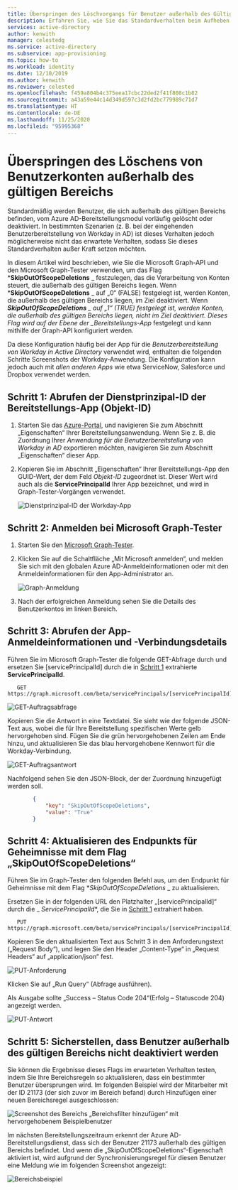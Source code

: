 ```yaml
---
title: Überspringen des Löschvorgangs für Benutzer außerhalb des Gültigkeitsbereichs
description: Erfahren Sie, wie Sie das Standardverhalten beim Aufheben der Bereitstellung von Benutzern außerhalb des gültigen Bereichs außer Kraft setzen.
services: active-directory
author: kenwith
manager: celestedg
ms.service: active-directory
ms.subservice: app-provisioning
ms.topic: how-to
ms.workload: identity
ms.date: 12/10/2019
ms.author: kenwith
ms.reviewer: celested
ms.openlocfilehash: f459a804b4c375eea17cbc22ded2f41f808c1b82
ms.sourcegitcommit: a43a59e44c14d349d597c3d2fd2bc779989c71d7
ms.translationtype: HT
ms.contentlocale: de-DE
ms.lasthandoff: 11/25/2020
ms.locfileid: "95995368"
---
```

# <a name="skip-deletion-of-user-accounts-that-go-out-of-scope"></a>Überspringen des Löschens von Benutzerkonten außerhalb des gültigen Bereichs

Standardmäßig werden Benutzer, die sich außerhalb des gültigen Bereichs befinden, vom Azure AD-Bereitstellungsmodul vorläufig gelöscht oder deaktiviert. In bestimmten Szenarien (z. B. bei der eingehenden Benutzerbereitstellung von Workday in AD) ist dieses Verhalten jedoch möglicherweise nicht das erwartete Verhalten, sodass Sie dieses Standardverhalten außer Kraft setzen möchten.  

In diesem Artikel wird beschrieben, wie Sie die Microsoft Graph-API und den Microsoft Graph-Tester verwenden, um das Flag ***SkipOutOfScopeDeletions** _ festzulegen, das die Verarbeitung von Konten steuert, die außerhalb des gültigen Bereichs liegen. Wenn ***SkipOutOfScopeDeletions** _ auf „0“ (FALSE) festgelegt ist, werden Konten, die außerhalb des gültigen Bereichs liegen, im Ziel deaktiviert.
Wenn ***SkipOutOfScopeDeletions** _ auf „1“ (TRUE) festgelegt ist, werden Konten, die außerhalb des gültigen Bereichs liegen, nicht im Ziel deaktiviert. Dieses Flag wird auf der Ebene der _Bereitstellungs-App* festgelegt und kann mithilfe der Graph-API konfiguriert werden. 

Da diese Konfiguration häufig bei der App für die *Benutzerbereitstellung von Workday in Active Directory* verwendet wird, enthalten die folgenden Schritte Screenshots der Workday-Anwendung. Die Konfiguration kann jedoch auch mit *allen anderen Apps* wie etwa ServiceNow, Salesforce und Dropbox verwendet werden.

## <a name="step-1-retrieve-your-provisioning-app-service-principal-id-object-id"></a>Schritt 1: Abrufen der Dienstprinzipal-ID der Bereitstellungs-App (Objekt-ID)

1. Starten Sie das [Azure-Portal](https://portal.azure.com), und navigieren Sie zum Abschnitt „Eigenschaften“ Ihrer Bereitstellungsanwendung. Wenn Sie z. B. die Zuordnung Ihrer *Anwendung für die Benutzerbereitstellung von Workday in AD* exportieren möchten, navigieren Sie zum Abschnitt „Eigenschaften“ dieser App. 
1. Kopieren Sie im Abschnitt „Eigenschaften“ Ihrer Bereitstellungs-App den GUID-Wert, der dem Feld *Objekt-ID* zugeordnet ist. Dieser Wert wird auch als die **ServicePrincipalId** Ihrer App bezeichnet, und wird in Graph-Tester-Vorgängen verwendet.

   ![Dienstprinzipal-ID der Workday-App](./media/skip-out-of-scope-deletions/wd_export_01.png)

## <a name="step-2-sign-into-microsoft-graph-explorer"></a>Schritt 2: Anmelden bei Microsoft Graph-Tester

1. Starten Sie den [Microsoft Graph-Tester](https://developer.microsoft.com/graph/graph-explorer).
1. Klicken Sie auf die Schaltfläche „Mit Microsoft anmelden“, und melden Sie sich mit den globalen Azure AD-Anmeldeinformationen oder mit den Anmeldeinformationen für den App-Administrator an.

    ![Graph-Anmeldung](./media/skip-out-of-scope-deletions/wd_export_02.png)

1. Nach der erfolgreichen Anmeldung sehen Sie die Details des Benutzerkontos im linken Bereich.

## <a name="step-3-get-existing-app-credentials-and-connectivity-details"></a>Schritt 3: Abrufen der App-Anmeldeinformationen und -Verbindungsdetails

Führen Sie im Microsoft Graph-Tester die folgende GET-Abfrage durch und ersetzen Sie [servicePrincipalId] durch die in [Schritt 1](#step-1-retrieve-your-provisioning-app-service-principal-id-object-id) extrahierte **ServicePrincipalId**.

```http
   GET https://graph.microsoft.com/beta/servicePrincipals/[servicePrincipalId]/synchronization/secrets
```

   ![GET-Auftragsabfrage](./media/skip-out-of-scope-deletions/skip-03.png)

Kopieren Sie die Antwort in eine Textdatei. Sie sieht wie der folgende JSON-Text aus, wobei die für Ihre Bereitstellung spezifischen Werte gelb hervorgehoben sind. Fügen Sie die grün hervorgehobenen Zeilen am Ende hinzu, und aktualisieren Sie das blau hervorgehobene Kennwort für die Workday-Verbindung. 

   ![GET-Auftragsantwort](./media/skip-out-of-scope-deletions/skip-04.png)

Nachfolgend sehen Sie den JSON-Block, der der Zuordnung hinzugefügt werden soll. 

```json
        {
            "key": "SkipOutOfScopeDeletions",
            "value": "True"
        }
```

## <a name="step-4-update-the-secrets-endpoint-with-the-skipoutofscopedeletions-flag"></a>Schritt 4: Aktualisieren des Endpunkts für Geheimnisse mit dem Flag „SkipOutOfScopeDeletions“

Führen Sie im Graph-Tester den folgenden Befehl aus, um den Endpunkt für Geheimnisse mit dem Flag **_SkipOutOfScopeDeletions_* _ zu aktualisieren. 

Ersetzen Sie in der folgenden URL den Platzhalter „[servicePrincipalId]“ durch die _ *ServicePrincipalId**, die Sie in [Schritt 1](#step-1-retrieve-your-provisioning-app-service-principal-id-object-id) extrahiert haben. 

```http
   PUT https://graph.microsoft.com/beta/servicePrincipals/[servicePrincipalId]/synchronization/secrets
```
Kopieren Sie den aktualisierten Text aus Schritt 3 in den Anforderungstext („Request Body“), und legen Sie den Header „Content-Type“ in „Request Headers“ auf „application/json“ fest. 

   ![PUT-Anforderung](./media/skip-out-of-scope-deletions/skip-05.png)

Klicken Sie auf „Run Query“ (Abfrage ausführen). 

Als Ausgabe sollte „Success – Status Code 204“(Erfolg – Statuscode 204) angezeigt werden. 

   ![PUT-Antwort](./media/skip-out-of-scope-deletions/skip-06.png)

## <a name="step-5-verify-that-out-of-scope-users-dont-get-disabled"></a>Schritt 5: Sicherstellen, dass Benutzer außerhalb des gültigen Bereichs nicht deaktiviert werden

Sie können die Ergebnisse dieses Flags im erwarteten Verhalten testen, indem Sie Ihre Bereichsregeln so aktualisieren, dass ein bestimmter Benutzer übersprungen wird. Im folgenden Beispiel wird der Mitarbeiter mit der ID 21173 (der sich zuvor im Bereich befand) durch Hinzufügen einer neuen Bereichsregel ausgeschlossen: 

   ![Screenshot des Bereichs „Bereichsfilter hinzufügen“ mit hervorgehobenem Beispielbenutzer](./media/skip-out-of-scope-deletions/skip-07.png)

Im nächsten Bereitstellungszeitraum erkennt der Azure AD-Bereitstellungsdienst, dass sich der Benutzer 21173 außerhalb des gültigen Bereichs befindet. Und wenn die „SkipOutOfScopeDeletions“-Eigenschaft aktiviert ist, wird aufgrund der Synchronisierungsregel für diesen Benutzer eine Meldung wie im folgenden Screenshot angezeigt: 

   ![Bereichsbeispiel](./media/skip-out-of-scope-deletions/skip-08.png)


